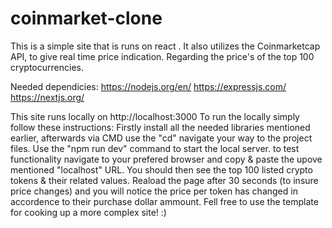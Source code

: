 # coinmarket-clone
This is a simple site that is runs on react . It also utilizes the Coinmarketcap API, to give real time price indication. Regarding the price's of the top 100 cryptocurrencies. 
 
 Needed dependicies:
 https://nodejs.org/en/
 https://expressjs.com/
 https://nextjs.org/
 
This site runs locally on http://localhost:3000
To run the locally simply follow these instructions:
Firstly install all the needed libraries mentioned earlier, 
afterwards via CMD use the "cd" navigate your way to the project
files. Use the "npm run dev" command to start the local server. 
to test functionality navigate to your prefered browser and copy
& paste the upove mentioned "localhost" URL. You should then see 
the top 100 listed crypto tokens & their related values. Reaload 
the page after 30 seconds (to insure price changes) and you will 
notice the price per token has changed in accordence to their purchase
dollar ammount. Fell free to use the template for cooking up a more 
complex site! :)
